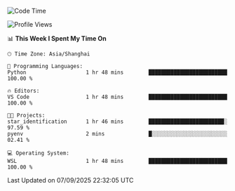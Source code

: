 <!--START_SECTION:waka-->
![Code Time](http://img.shields.io/badge/Code%20Time-3%2C098%20hrs%2018%20mins-blue)

![Profile Views](http://img.shields.io/badge/Profile%20Views-0-blue)

📊 **This Week I Spent My Time On** 

```text
🕑︎ Time Zone: Asia/Shanghai

💬 Programming Languages: 
Python                   1 hr 48 mins        █████████████████████████   100.00 % 

🔥 Editors: 
VS Code                  1 hr 48 mins        █████████████████████████   100.00 % 

🐱‍💻 Projects: 
star_identification      1 hr 46 mins        ████████████████████████░   97.59 % 
pyenv                    2 mins              █░░░░░░░░░░░░░░░░░░░░░░░░   02.41 % 

💻 Operating System: 
WSL                      1 hr 48 mins        █████████████████████████   100.00 % 
```


 Last Updated on 07/09/2025 22:32:05 UTC
<!--END_SECTION:waka-->